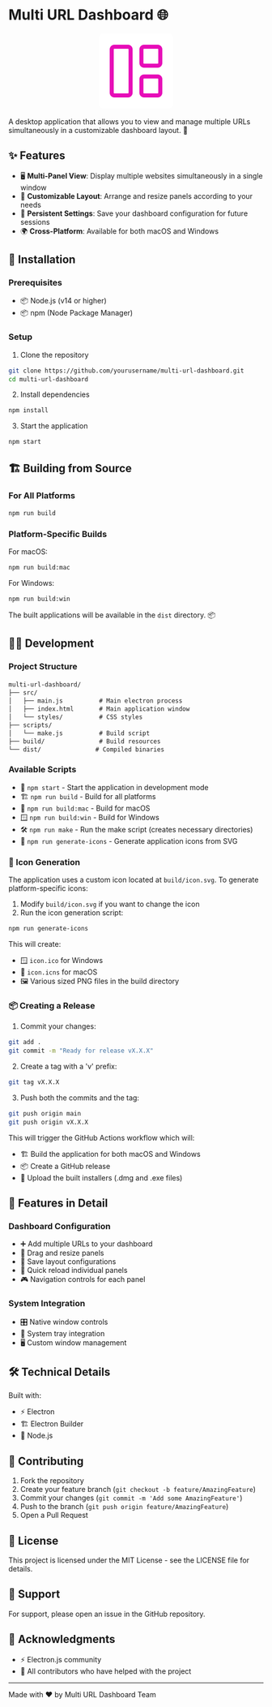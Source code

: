 # Multi URL Dashboard 🌐

<p align="center">
  <img src="build/icon.svg" width="128" height="128" alt="Multi URL Dashboard Icon" style="background: white; padding: 10px; border-radius: 10px;"/>
</p>

A desktop application that allows you to view and manage multiple URLs simultaneously in a customizable dashboard layout. 🚀

## ✨ Features

- 🖥️ **Multi-Panel View**: Display multiple websites simultaneously in a single window
- 🎨 **Customizable Layout**: Arrange and resize panels according to your needs
- 💾 **Persistent Settings**: Save your dashboard configuration for future sessions
- 🌍 **Cross-Platform**: Available for both macOS and Windows

## 🚀 Installation

### Prerequisites
- 📦 Node.js (v14 or higher)
- 📦 npm (Node Package Manager)

### Setup
1. Clone the repository
```bash
git clone https://github.com/yourusername/multi-url-dashboard.git
cd multi-url-dashboard
```

2. Install dependencies
```bash
npm install
```

3. Start the application
```bash
npm start
```

## 🏗️ Building from Source

### For All Platforms
```bash
npm run build
```

### Platform-Specific Builds

For macOS:
```bash
npm run build:mac
```

For Windows:
```bash
npm run build:win
```

The built applications will be available in the `dist` directory. 📦

## 👩‍💻 Development

### Project Structure
```
multi-url-dashboard/
├── src/
│   ├── main.js          # Main electron process
│   ├── index.html       # Main application window
│   └── styles/          # CSS styles
├── scripts/
│   └── make.js          # Build script
├── build/               # Build resources
└── dist/               # Compiled binaries
```

### Available Scripts

- 🚀 `npm start` - Start the application in development mode
- 🏗️ `npm run build` - Build for all platforms
- 🍎 `npm run build:mac` - Build for macOS
- 🪟 `npm run build:win` - Build for Windows
- 🛠️ `npm run make` - Run the make script (creates necessary directories)
- 🎨 `npm run generate-icons` - Generate application icons from SVG

### 🎨 Icon Generation

The application uses a custom icon located at `build/icon.svg`. To generate platform-specific icons:

1. Modify `build/icon.svg` if you want to change the icon
2. Run the icon generation script:
```bash
npm run generate-icons
```

This will create:
- 🪟 `icon.ico` for Windows
- 🍎 `icon.icns` for macOS
- 🖼️ Various sized PNG files in the build directory

### 📦 Creating a Release

1. Commit your changes:
```bash
git add .
git commit -m "Ready for release vX.X.X"
```

2. Create a tag with a 'v' prefix:
```bash
git tag vX.X.X
```

3. Push both the commits and the tag:
```bash
git push origin main
git push origin vX.X.X
```

This will trigger the GitHub Actions workflow which will:
- 🏗️ Build the application for both macOS and Windows
- 📦 Create a GitHub release
- 🚀 Upload the built installers (.dmg and .exe files)

## 🎯 Features in Detail

### Dashboard Configuration
- ➕ Add multiple URLs to your dashboard
- 🔄 Drag and resize panels
- 💾 Save layout configurations
- 🔄 Quick reload individual panels
- 🎮 Navigation controls for each panel

### System Integration
- 🎛️ Native window controls
- 🔔 System tray integration
- 🖥️ Custom window management

## 🛠️ Technical Details

Built with:
- ⚡ Electron
- 🏗️ Electron Builder
- 💚 Node.js

## 🤝 Contributing

1. Fork the repository
2. Create your feature branch (`git checkout -b feature/AmazingFeature`)
3. Commit your changes (`git commit -m 'Add some AmazingFeature'`)
4. Push to the branch (`git push origin feature/AmazingFeature`)
5. Open a Pull Request

## 📄 License

This project is licensed under the MIT License - see the LICENSE file for details.

## 💬 Support

For support, please open an issue in the GitHub repository.

## 🙏 Acknowledgments

- ⚡ Electron.js community
- 👥 All contributors who have helped with the project

---

Made with ❤️ by Multi URL Dashboard Team

